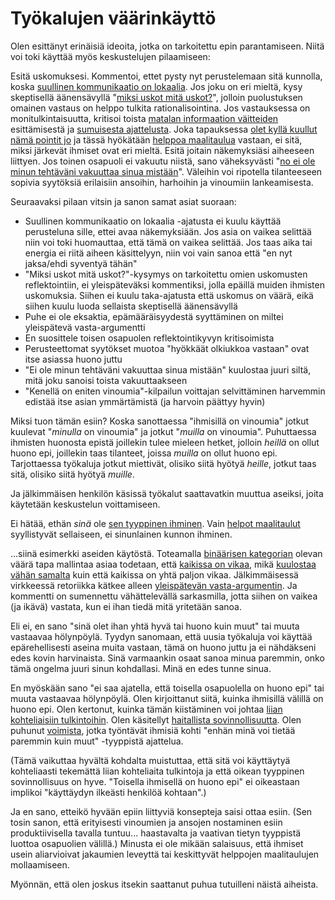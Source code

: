 # Työkalujen väärinkäyttö

Olen esittänyt erinäisiä ideoita, jotka on tarkoitettu epin parantamiseen. Niitä voi toki käyttää myös keskustelujen pilaamiseen:

Esitä uskomuksesi. Kommentoi, ettet pysty nyt perustelemaan sitä kunnolla, koska [suullinen kommunikaatio on lokaalia](). Jos joku on eri mieltä, kysy skeptisellä äänensävyllä "[miksi uskot mitä uskot?]()", jolloin puolustuksen omainen vastaus on helppo tulkita rationalisointina. Jos vastauksessa on monitulkintaisuutta, kritisoi toista [matalan informaation väitteiden]() esittämisestä ja [sumuisesta ajattelusta](). Joka tapauksessa [olet kyllä kuullut nämä pointit jo]() ja tässä hyökätään [helppoa maalitaulua]() vastaan, ei sitä, miksi järkevät ihmiset ovat eri mieltä. Esitä joitain näkemyksiäsi aiheeseen liittyen. Jos toinen osapuoli ei vakuutu niistä, sano väheksyvästi "[no ei ole minun tehtäväni vakuuttaa sinua mistään]()". Väleihin voi ripotella tilanteeseen sopivia syytöksiä erilaisiin ansoihin, harhoihin ja vinoumiin lankeamisesta.

Seuraavaksi pilaan vitsin ja sanon samat asiat suoraan:

- Suullinen kommunikaatio on lokaalia -ajatusta ei kuulu käyttää perusteluna sille, ettei avaa näkemyksiään. Jos asia on vaikea selittää niin voi toki huomauttaa, että tämä on vaikea selittää. Jos taas aika tai energia ei riitä aiheen käsittelyyn, niin voi vain sanoa että "en nyt jaksa/ehdi syventyä tähän"
- "Miksi uskot mitä uskot?"-kysymys on tarkoitettu omien uskomusten reflektointiin, ei yleispäteväksi kommentiksi, jolla epäillä muiden ihmisten uskomuksia. Siihen ei kuulu taka-ajatusta että uskomus on väärä, eikä siihen kuulu luoda sellaista skeptisellä äänensävyllä
- Puhe ei ole eksaktia, epämääräisyydestä syyttäminen on miltei yleispätevä vasta-argumentti
- En suosittele toisen osapuolen reflektointikyvyn kritisoimista
- Perusteettomat syytökset muotoa "hyökkäät olkiukkoa vastaan" ovat itse asiassa huono juttu
- "Ei ole minun tehtäväni vakuuttaa sinua mistään" kuulostaa juuri siltä, mitä joku sanoisi toista vakuuttaakseen
- "Kenellä on eniten vinoumia"-kilpailun voittajan selvittäminen harvemmin edistää itse asian ymmärtämistä (ja harvoin päättyy hyvin)

Miksi tuon tämän esiin? Koska sanottaessa "ihmisillä on vinoumia" jotkut kuulevat "*minulla* on vinoumia" ja jotkut "*muilla* on vinoumia". Puhuttaessa ihmisten huonosta epistä joillekin tulee mieleen hetket, jolloin *heillä* on ollut huono epi, joillekin taas tilanteet, joissa *muilla* on ollut huono epi. Tarjottaessa työkaluja jotkut miettivät, olisiko siitä hyötyä *heille*, jotkut taas sitä, olisiko siitä hyötyä *muille*.

Ja jälkimmäisen henkilön käsissä työkalut saattavatkin muuttua aseiksi, joita käytetään keskustelun voittamiseen.

Ei hätää, ethän *sinä* ole [sen tyyppinen ihminen](). Vain [helpot maalitaulut]() syyllistyvät sellaiseen, ei sinunlainen kunnon ihminen.

...siinä esimerkki aseiden käytöstä. Toteamalla [binäärisen kategorian]() olevan väärä tapa mallintaa asiaa todetaan, että [kaikissa on vikaa](), mikä [kuulostaa vähän samalta]() kuin että kaikissa on yhtä paljon vikaa. Jälkimmäisessä virkkeessä retoriikka kätkee alleen [yleispätevän vasta-argumentin](). Ja kommentti on sumennettu vähättelevällä sarkasmilla, jotta siihen on vaikea (ja ikävä) vastata, kun ei ihan tiedä mitä yritetään sanoa.

Eli ei, en sano "sinä olet ihan yhtä hyvä tai huono kuin muut" tai muuta vastaavaa hölynpöylä. Tyydyn sanomaan, että uusia työkaluja voi käyttää epärehellisesti aseina muita vastaan, tämä on huono juttu ja ei nähdäkseni edes kovin harvinaista. Sinä varmaankin osaat sanoa minua paremmin, onko tämä ongelma juuri sinun kohdallasi. Minä en edes tunne sinua.

En myöskään sano "ei saa ajatella, että toisella osapuolella on huono epi" tai muuta vastaavaa hölynpöylä. Olen kirjoittanut siitä, kuinka ihmisillä välillä on huono epi. Olen kertonut, kuinka tämän kiistäminen voi johtaa [liian kohteliaisiin tulkintoihin](). Olen käsitellyt [haitallista sovinnollisuutta](). Olen puhunut [voimista](), jotka työntävät ihmisiä kohti "enhän minä voi tietää paremmin kuin muut" -tyyppistä ajattelua.

(Tämä vaikuttaa hyvältä kohdalta muistuttaa, että sitä voi käyttäytyä kohteliaasti tekemättä liian kohteliaita tulkintoja ja että oikean tyyppinen sovinnollisuus on hyve. "Toisella ihmisellä on huono epi" ei oikeastaan implikoi "käyttäydyn ilkeästi henkilöä kohtaan".)

Ja en sano, etteikö hyvään epiin liittyviä konsepteja saisi ottaa esiin. (Sen tosin sanon, että erityisesti vinoumien ja ansojen nostaminen esiin produktiivisella tavalla tuntuu... haastavalta ja vaativan tietyn tyyppistä luottoa osapuolien välillä.) Minusta ei ole mikään salaisuus, että ihmiset usein aliarvioivat jakaumien leveyttä tai keskittyvät helppojen maalitaulujen mollaamiseen.

Myönnän, että olen joskus itsekin saattanut puhua tutuilleni näistä aiheista.
